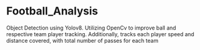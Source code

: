 # Football_Analysis
Object Detection using Yolov8. Utilizing OpenCv to improve ball and respective team player tracking. Additionally, tracks each player speed and distance covered, with total number of passes for each team

